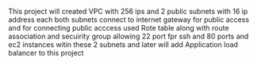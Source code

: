 This project will created VPC with 256 ips and 2 public subnets with 16 ip address each both subnets connect to internet gateway for public access and for connecting public acccess used Rote table along with route association and secuirity group allowing 22 port fpr ssh and 80 ports and ec2 instances witin these 2 subnets and later will add Application load balancer to this project
